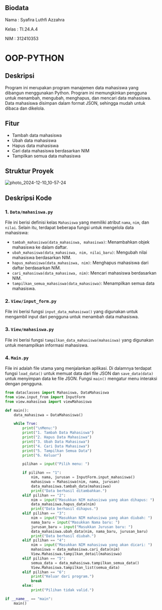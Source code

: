 ## Biodata 

Nama : Syafira Luthfi Azzahra

Kelas : TI.24.A.4

NIM : 312410353

# OOP-PYTHON
## Deskripsi
Program ini merupakan program manajemen data mahasiswa yang dibangun menggunakan Python. Program ini memungkinkan pengguna untuk menambah, mengubah, menghapus, dan mencari data mahasiswa. Data mahasiswa disimpan dalam format JSON, sehingga mudah untuk dibaca dan dikelola.

## Fitur
- Tambah data mahasiswa
- Ubah data mahasiswa
- Hapus data mahasiswa
- Cari data mahasiswa berdasarkan NIM
- Tampilkan semua data mahasiswa

## Struktur Proyek
![photo_2024-12-10_10-57-24](https://github.com/user-attachments/assets/54f6222d-98b9-46fb-93ac-dead367abace)

## Deskripsi Kode
### 1. `Data/mahasiswa.py`

File ini berisi definisi kelas `Mahasiswa` yang memiliki atribut `nama`, `nim`, dan `nilai`. Selain itu, terdapat beberapa fungsi untuk mengelola data mahasiswa:

- `tambah_mahasiswa(data_mahasiswa, mahasiswa)`: Menambahkan objek mahasiswa ke dalam daftar.
- `ubah_mahasiswa(data_mahasiswa, nim, nilai_baru)`: Mengubah nilai mahasiswa berdasarkan NIM.
- `hapus_mahasiswa(data_mahasiswa, nim)`: Menghapus mahasiswa dari daftar berdasarkan NIM.
- `cari_mahasiswa(data_mahasiswa, nim)`: Mencari mahasiswa berdasarkan NIM.
- `tampilkan_semua_mahasiswa(data_mahasiswa)`: Menampilkan semua data mahasiswa.

### 2. `View/input_form.py`
File ini berisi fungsi `input_data_mahasiswa()` yang digunakan untuk mengambil input dari pengguna untuk menambah data mahasiswa.

### 3. `View/mahasiswa.py`
File ini berisi fungsi `tampilkan_data_mahasiswa(mahasiswa)` yang digunakan untuk menampilkan informasi mahasiswa.

### 4. `Main.py`
File ini adalah file utama yang menjalankan aplikasi. Di dalamnya terdapat fungsi `load_data()` untuk memuat data dari file JSON dan `save_data(data)` untuk menyimpan data ke file JSON. Fungsi `main()` mengatur menu interaksi dengan pengguna.

```python
from dataclasses import Mahasiswa, DataMahasiswa
from view.input_from import InputForm
from view.mahasiswa import viewMahasiswa

def main():
    data_mahasiswa = DataMahasiswa()

    while True:
        print("\nMenu:")
        print("1. Tambah Data Mahasiswa")
        print("2. Hapus Data Mahasiswa")
        print("3. Ubah Data Mahasiswa")
        print("4. Cari Data Mahasiswa")
        print("5. Tampilkan Semua Data")
        print("6. Keluar")

        pilihan = input("Pilih menu: ")

        if pilihan == "1":
            nim, nama, jurusan = InputForm.input_mahasiswa()
            mahasiswa = Mahasiswa(nim, nama, jurusan)
            data_mahasiswa.tambah_data(mahasiswa)
            print("Data berhasil ditambahkan.")
        elif pilihan == "2":
            nim = input("Masukkan NIM mahasiswa yang akan dihapus: ")
            data_mahasiswa.hapus_data(nim)
            print("Data berhasil dihapus.")
        elif pilihan == "3":
            nim = input("Masukkan NIM mahasiswa yang akan diubah: ")
            nama_baru = input("Masukkan Nama baru: ")
            jurusan_baru = input("Masukkan Jurusan baru: ")
            data_mahasiswa.ubah_data(nim, nama_baru, jurusan_baru)
            print("Data berhasil diubah.")
        elif pilihan == "4":
            nim = input("Masukkan NIM mahasiswa yang akan dicari: ")
            mahasiswa = data_mahasiswa.cari_data(nim)
            View.Mahasiswa.tampilkan_detail(mahasiswa)
        elif pilihan == "5":
            semua_data = data_mahasiswa.tampilkan_semua_data()
            View.Mahasiswa.tampilkan_list(semua_data)
        elif pilihan == "6":
            print("Keluar dari program.")
            break
        else:
            print("Pilihan tidak valid.")

if __name__ == "main":
    main()
````

